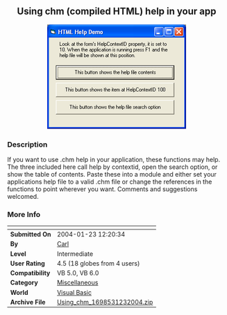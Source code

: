 ﻿<div align="center">

## Using chm \(compiled HTML\) help in your app

<img src="PIC20041231228561221.jpg">
</div>

### Description

If you want to use .chm help in your application, these functions may help. The three included here call help by contextid, open the search option, or show the table of contents. Paste these into a module and either set your applications help file to a valid .chm file or change the references in the functions to point wherever you want. Comments and suggestions welcomed.
 
### More Info
 


<span>             |<span>
---                |---
**Submitted On**   |2004-01-23 12:20:34
**By**             |[Carl](https://github.com/Planet-Source-Code/PSCIndex/blob/master/ByAuthor/carl.md)
**Level**          |Intermediate
**User Rating**    |4.5 (18 globes from 4 users)
**Compatibility**  |VB 5\.0, VB 6\.0
**Category**       |[Miscellaneous](https://github.com/Planet-Source-Code/PSCIndex/blob/master/ByCategory/miscellaneous__1-1.md)
**World**          |[Visual Basic](https://github.com/Planet-Source-Code/PSCIndex/blob/master/ByWorld/visual-basic.md)
**Archive File**   |[Using\_chm\_1698531232004\.zip](https://github.com/Planet-Source-Code/carl-using-chm-compiled-html-help-in-your-app__1-51187/archive/master.zip)








